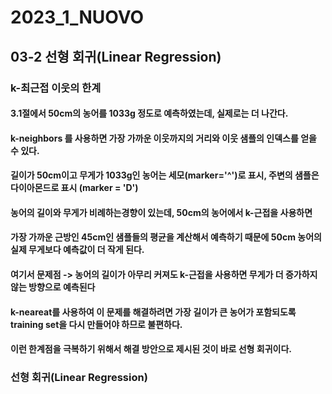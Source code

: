 # 2023_1_NUOVO

## 03-2 선형 회귀(Linear Regression)

### k-최근접 이웃의 한계

#### 3.1절에서 50cm의 농어를 1033g 정도로 예측하였는데, 실제로는 더 나간다.
#### k-neighbors 를 사용하면 가장 가까운 이웃까지의 거리와 이웃 샘플의 인덱스를 얻을 수 있다.
#### 길이가 50cm이고 무게가 1033g인 농어는 세모(marker='^')로 표시, 주변의 샘플은 다이아몬드로 표시 (marker = 'D')



#### 농어의 길이와 무게가 비례하는경향이 있는데, 50cm의 농어에서 k-근접을 사용하면 
#### 가장 가까운 근방인 45cm인 샘플들의 평균을 계산해서 예측하기 때문에 50cm 농어의 실제 무게보다 예측값이 더 작게 된다.
#### 여기서 문제점 -> 농어의 길이가 아무리 커져도 k-근접을 사용하면 무게가 더 증가하지 않는 방향으로 예측된다
#### k-neareat를 사용하여 이 문제를 해결하려면 가장 길이가 큰 농어가 포함되도록 training set을 다시 만들어야 하므로 불편하다.
#### 이런 한계점을 극복하기 위해서 해결 방안으로 제시된 것이 바로 선형 회귀이다.

### 선형 회귀(Linear Regression)

#### 
